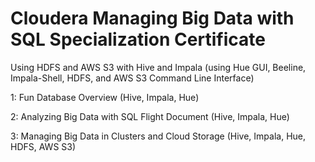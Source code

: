 # Cloudera Managing Big Data with SQL Specialization Certificate

Using HDFS and AWS S3 with Hive and Impala (using Hue GUI, Beeline, Impala-Shell, HDFS, and AWS S3 Command Line Interface)

1: Fun Database Overview (Hive, Impala, Hue)

2: Analyzing Big Data with SQL Flight Document (Hive, Impala, Hue)

3: Managing Big Data in Clusters and Cloud Storage (Hive, Impala, Hue, HDFS, AWS S3)
